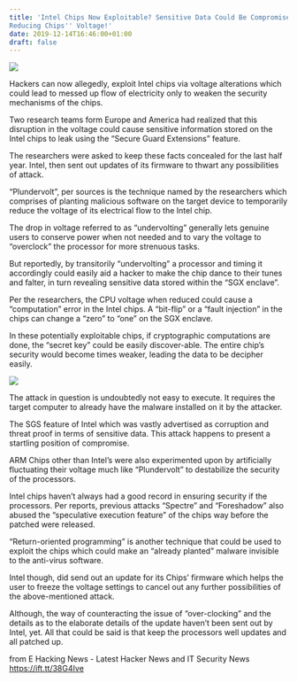 ```yaml
---
title: 'Intel Chips Now Exploitable? Sensitive Data Could Be Compromised By
Reducing Chips'' Voltage!'
date: 2019-12-14T16:46:00+01:00
draft: false
---
```


  

[![](https://1.bp.blogspot.com/-nePXSzTuvwU/XfSrvfIzmmI/AAAAAAAAJM4/q2J1RjPv28Qu7wstvT5e-x1kkGaH3MVYACLcBGAsYHQ/s640/14.jpg)](https://1.bp.blogspot.com/-nePXSzTuvwU/XfSrvfIzmmI/AAAAAAAAJM4/q2J1RjPv28Qu7wstvT5e-x1kkGaH3MVYACLcBGAsYHQ/s1600/14.jpg)

  
Hackers can now allegedly, exploit Intel chips via voltage alterations which could lead to messed up flow of electricity only to weaken the security mechanisms of the chips.  
  
Two research teams form Europe and America had realized that this disruption in the voltage could cause sensitive information stored on the Intel chips to leak using the “Secure Guard Extensions” feature.  
  
The researchers were asked to keep these facts concealed for the last half year. Intel, then sent out updates of its firmware to thwart any possibilities of attack.  
  
“Plundervolt”, per sources is the technique named by the researchers which comprises of planting malicious software on the target device to temporarily reduce the voltage of its electrical flow to the Intel chip.  
  
The drop in voltage referred to as “undervolting” generally lets genuine users to conserve power when not needed and to vary the voltage to “overclock” the processor for more strenuous tasks.  
  
But reportedly, by transitorily “undervolting” a processor and timing it accordingly could easily aid a hacker to make the chip dance to their tunes and falter, in turn revealing sensitive data stored within the “SGX enclave”.  
  
Per the researchers, the CPU voltage when reduced could cause a “computation” error in the Intel chips. A “bit-flip” or a “fault injection” in the chips can change a “zero” to “one” on the SGX enclave.  
  
In these potentially exploitable chips, if cryptographic computations are done, the “secret key” could be easily discover-able. The entire chip’s security would become times weaker, leading the data to be decipher easily.  

[![](https://1.bp.blogspot.com/-QgqKcn0yAuo/XfSr1rss45I/AAAAAAAAJM8/UTeybNuegoszfAx-mW9JpYbfJ8EJbj1-QCLcBGAsYHQ/s640/15.jpg)](https://1.bp.blogspot.com/-QgqKcn0yAuo/XfSr1rss45I/AAAAAAAAJM8/UTeybNuegoszfAx-mW9JpYbfJ8EJbj1-QCLcBGAsYHQ/s1600/15.jpg)

  
The attack in question is undoubtedly not easy to execute. It requires the target computer to already have the malware installed on it by the attacker.  
  
The SGS feature of Intel which was vastly advertised as corruption and threat proof in terms of sensitive data. This attack happens to present a startling position of compromise.  
  
ARM Chips other than Intel’s were also experimented upon by artificially fluctuating their voltage much like “Plundervolt” to destabilize the security of the processors.  
  
Intel chips haven’t always had a good record in ensuring security if the processors. Per reports, previous attacks “Spectre” and “Foreshadow” also abused the “speculative execution feature” of the chips way before the patched were released.  
  
“Return-oriented programming” is another technique that could be used to exploit the chips which could make an “already planted” malware invisible to the anti-virus software.  
  
Intel though, did send out an update for its Chips’ firmware which helps the user to freeze the voltage settings to cancel out any further possibilities of the above-mentioned attack.  
  
Although, the way of counteracting the issue of “over-clocking” and the details as to the elaborate details of the update haven’t been sent out by Intel, yet. All that could be said is that keep the processors well updates and all patched up.

  
  
from E Hacking News - Latest Hacker News and IT Security News https://ift.tt/38G4Ive